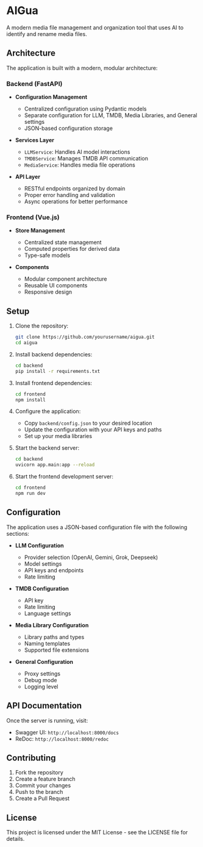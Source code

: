# AIGua

A modern media file management and organization tool that uses AI to identify and rename media files.

## Architecture

The application is built with a modern, modular architecture:

### Backend (FastAPI)

- **Configuration Management**
  - Centralized configuration using Pydantic models
  - Separate configuration for LLM, TMDB, Media Libraries, and General settings
  - JSON-based configuration storage

- **Services Layer**
  - `LLMService`: Handles AI model interactions
  - `TMDBService`: Manages TMDB API communication
  - `MediaService`: Handles media file operations

- **API Layer**
  - RESTful endpoints organized by domain
  - Proper error handling and validation
  - Async operations for better performance

### Frontend (Vue.js)

- **Store Management**
  - Centralized state management
  - Computed properties for derived data
  - Type-safe models

- **Components**
  - Modular component architecture
  - Reusable UI components
  - Responsive design

## Setup

1. Clone the repository:
   ```bash
   git clone https://github.com/yourusername/aigua.git
   cd aigua
   ```

2. Install backend dependencies:
   ```bash
   cd backend
   pip install -r requirements.txt
   ```

3. Install frontend dependencies:
   ```bash
   cd frontend
   npm install
   ```

4. Configure the application:
   - Copy `backend/config.json` to your desired location
   - Update the configuration with your API keys and paths
   - Set up your media libraries

5. Start the backend server:
   ```bash
   cd backend
   uvicorn app.main:app --reload
   ```

6. Start the frontend development server:
   ```bash
   cd frontend
   npm run dev
   ```

## Configuration

The application uses a JSON-based configuration file with the following sections:

- **LLM Configuration**
  - Provider selection (OpenAI, Gemini, Grok, Deepseek)
  - Model settings
  - API keys and endpoints
  - Rate limiting

- **TMDB Configuration**
  - API key
  - Rate limiting
  - Language settings

- **Media Library Configuration**
  - Library paths and types
  - Naming templates
  - Supported file extensions

- **General Configuration**
  - Proxy settings
  - Debug mode
  - Logging level

## API Documentation

Once the server is running, visit:
- Swagger UI: `http://localhost:8000/docs`
- ReDoc: `http://localhost:8000/redoc`

## Contributing

1. Fork the repository
2. Create a feature branch
3. Commit your changes
4. Push to the branch
5. Create a Pull Request

## License

This project is licensed under the MIT License - see the LICENSE file for details. 